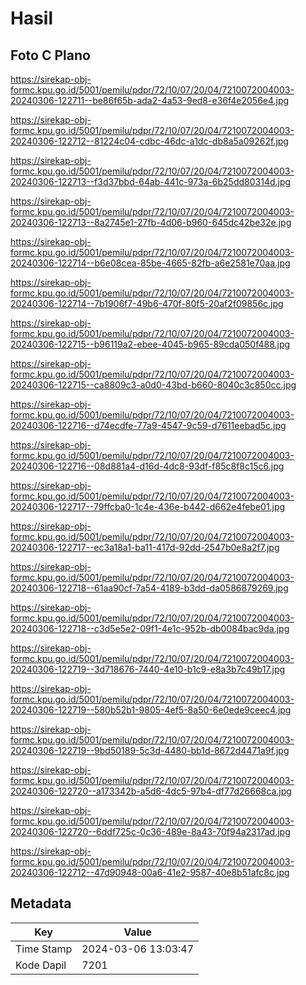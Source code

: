 # Hasil

## Foto C Plano

https://sirekap-obj-formc.kpu.go.id/5001/pemilu/pdpr/72/10/07/20/04/7210072004003-20240306-122711--be86f65b-ada2-4a53-9ed8-e36f4e2056e4.jpg

https://sirekap-obj-formc.kpu.go.id/5001/pemilu/pdpr/72/10/07/20/04/7210072004003-20240306-122712--81224c04-cdbc-46dc-a1dc-db8a5a09262f.jpg

https://sirekap-obj-formc.kpu.go.id/5001/pemilu/pdpr/72/10/07/20/04/7210072004003-20240306-122713--f3d37bbd-64ab-441c-973a-6b25dd80314d.jpg

https://sirekap-obj-formc.kpu.go.id/5001/pemilu/pdpr/72/10/07/20/04/7210072004003-20240306-122713--8a2745e1-27fb-4d06-b960-645dc42be32e.jpg

https://sirekap-obj-formc.kpu.go.id/5001/pemilu/pdpr/72/10/07/20/04/7210072004003-20240306-122714--b6e08cea-85be-4665-82fb-a6e2581e70aa.jpg

https://sirekap-obj-formc.kpu.go.id/5001/pemilu/pdpr/72/10/07/20/04/7210072004003-20240306-122714--7b1906f7-49b6-470f-80f5-20af2f09856c.jpg

https://sirekap-obj-formc.kpu.go.id/5001/pemilu/pdpr/72/10/07/20/04/7210072004003-20240306-122715--b96119a2-ebee-4045-b965-89cda050f488.jpg

https://sirekap-obj-formc.kpu.go.id/5001/pemilu/pdpr/72/10/07/20/04/7210072004003-20240306-122715--ca8809c3-a0d0-43bd-b660-8040c3c850cc.jpg

https://sirekap-obj-formc.kpu.go.id/5001/pemilu/pdpr/72/10/07/20/04/7210072004003-20240306-122716--d74ecdfe-77a9-4547-9c59-d7611eebad5c.jpg

https://sirekap-obj-formc.kpu.go.id/5001/pemilu/pdpr/72/10/07/20/04/7210072004003-20240306-122716--08d881a4-d16d-4dc8-93df-f85c8f8c15c6.jpg

https://sirekap-obj-formc.kpu.go.id/5001/pemilu/pdpr/72/10/07/20/04/7210072004003-20240306-122717--79ffcba0-1c4e-436e-b442-d662e4febe01.jpg

https://sirekap-obj-formc.kpu.go.id/5001/pemilu/pdpr/72/10/07/20/04/7210072004003-20240306-122717--ec3a18a1-ba11-417d-92dd-2547b0e8a2f7.jpg

https://sirekap-obj-formc.kpu.go.id/5001/pemilu/pdpr/72/10/07/20/04/7210072004003-20240306-122718--61aa90cf-7a54-4189-b3dd-da0586879269.jpg

https://sirekap-obj-formc.kpu.go.id/5001/pemilu/pdpr/72/10/07/20/04/7210072004003-20240306-122718--c3d5e5e2-09f1-4e1c-952b-db0084bac9da.jpg

https://sirekap-obj-formc.kpu.go.id/5001/pemilu/pdpr/72/10/07/20/04/7210072004003-20240306-122719--3d718676-7440-4e10-b1c9-e8a3b7c49b17.jpg

https://sirekap-obj-formc.kpu.go.id/5001/pemilu/pdpr/72/10/07/20/04/7210072004003-20240306-122719--580b52b1-9805-4ef5-8a50-6e0ede9ceec4.jpg

https://sirekap-obj-formc.kpu.go.id/5001/pemilu/pdpr/72/10/07/20/04/7210072004003-20240306-122719--9bd50189-5c3d-4480-bb1d-8672d4471a9f.jpg

https://sirekap-obj-formc.kpu.go.id/5001/pemilu/pdpr/72/10/07/20/04/7210072004003-20240306-122720--a173342b-a5d6-4dc5-97b4-df77d26668ca.jpg

https://sirekap-obj-formc.kpu.go.id/5001/pemilu/pdpr/72/10/07/20/04/7210072004003-20240306-122720--6ddf725c-0c36-489e-8a43-70f94a2317ad.jpg

https://sirekap-obj-formc.kpu.go.id/5001/pemilu/pdpr/72/10/07/20/04/7210072004003-20240306-122712--47d90948-00a6-41e2-9587-40e8b51afc8c.jpg


## Metadata

| Key        | Value               |
| ---------- | ------------------- |
| Time Stamp | 2024-03-06 13:03:47 |
| Kode Dapil | 7201                |



